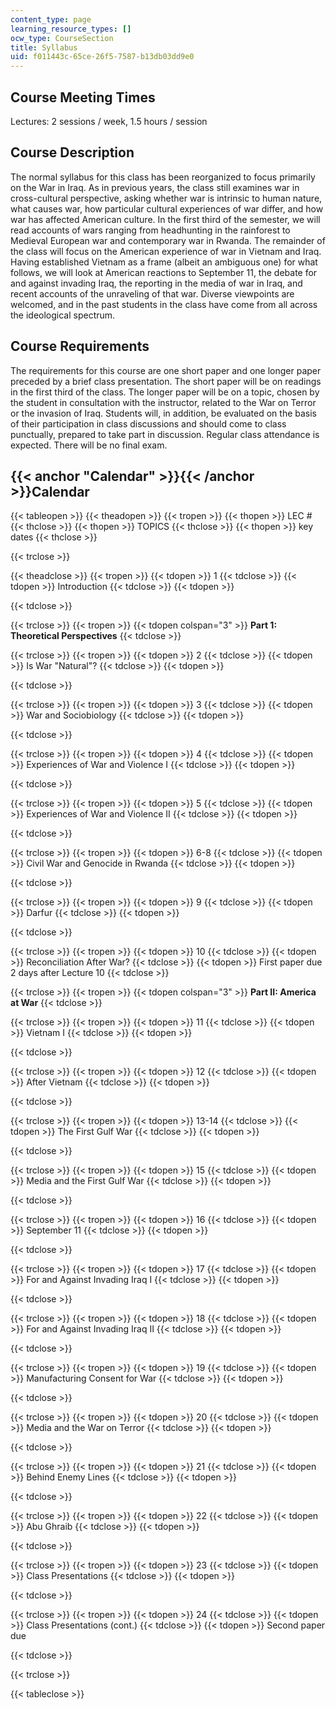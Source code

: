 ```yaml
---
content_type: page
learning_resource_types: []
ocw_type: CourseSection
title: Syllabus
uid: f011443c-65ce-26f5-7587-b13db03dd9e0
---
```


Course Meeting Times
--------------------

Lectures: 2 sessions / week, 1.5 hours / session

Course Description
------------------

The normal syllabus for this class has been reorganized to focus primarily on the War in Iraq. As in previous years, the class still examines war in cross-cultural perspective, asking whether war is intrinsic to human nature, what causes war, how particular cultural experiences of war differ, and how war has affected American culture. In the first third of the semester, we will read accounts of wars ranging from headhunting in the rainforest to Medieval European war and contemporary war in Rwanda. The remainder of the class will focus on the American experience of war in Vietnam and Iraq. Having established Vietnam as a frame (albeit an ambiguous one) for what follows, we will look at American reactions to September 11, the debate for and against invading Iraq, the reporting in the media of war in Iraq, and recent accounts of the unraveling of that war. Diverse viewpoints are welcomed, and in the past students in the class have come from all across the ideological spectrum.

Course Requirements
-------------------

The requirements for this course are one short paper and one longer paper preceded by a brief class presentation. The short paper will be on readings in the first third of the class. The longer paper will be on a topic, chosen by the student in consultation with the instructor, related to the War on Terror or the invasion of Iraq. Students will, in addition, be evaluated on the basis of their participation in class discussions and should come to class punctually, prepared to take part in discussion. Regular class attendance is expected. There will be no final exam.

{{< anchor "Calendar" >}}{{< /anchor >}}Calendar
------------------------------------------------

{{< tableopen >}}
{{< theadopen >}}
{{< tropen >}}
{{< thopen >}}
LEC #
{{< thclose >}}
{{< thopen >}}
TOPICS
{{< thclose >}}
{{< thopen >}}
key dates
{{< thclose >}}

{{< trclose >}}

{{< theadclose >}}
{{< tropen >}}
{{< tdopen >}}
1
{{< tdclose >}}
{{< tdopen >}}
Introduction
{{< tdclose >}}
{{< tdopen >}}

{{< tdclose >}}

{{< trclose >}}
{{< tropen >}}
{{< tdopen colspan="3" >}}
**Part 1: Theoretical Perspectives**
{{< tdclose >}}

{{< trclose >}}
{{< tropen >}}
{{< tdopen >}}
2
{{< tdclose >}}
{{< tdopen >}}
Is War "Natural"?
{{< tdclose >}}
{{< tdopen >}}

{{< tdclose >}}

{{< trclose >}}
{{< tropen >}}
{{< tdopen >}}
3
{{< tdclose >}}
{{< tdopen >}}
War and Sociobiology
{{< tdclose >}}
{{< tdopen >}}

{{< tdclose >}}

{{< trclose >}}
{{< tropen >}}
{{< tdopen >}}
4
{{< tdclose >}}
{{< tdopen >}}
Experiences of War and Violence I
{{< tdclose >}}
{{< tdopen >}}

{{< tdclose >}}

{{< trclose >}}
{{< tropen >}}
{{< tdopen >}}
5
{{< tdclose >}}
{{< tdopen >}}
Experiences of War and Violence II
{{< tdclose >}}
{{< tdopen >}}

{{< tdclose >}}

{{< trclose >}}
{{< tropen >}}
{{< tdopen >}}
6-8
{{< tdclose >}}
{{< tdopen >}}
Civil War and Genocide in Rwanda
{{< tdclose >}}
{{< tdopen >}}

{{< tdclose >}}

{{< trclose >}}
{{< tropen >}}
{{< tdopen >}}
9
{{< tdclose >}}
{{< tdopen >}}
Darfur
{{< tdclose >}}
{{< tdopen >}}

{{< tdclose >}}

{{< trclose >}}
{{< tropen >}}
{{< tdopen >}}
10
{{< tdclose >}}
{{< tdopen >}}
Reconciliation After War?
{{< tdclose >}}
{{< tdopen >}}
First paper due 2 days after Lecture 10
{{< tdclose >}}

{{< trclose >}}
{{< tropen >}}
{{< tdopen colspan="3" >}}
**Part II: America at War**
{{< tdclose >}}

{{< trclose >}}
{{< tropen >}}
{{< tdopen >}}
11
{{< tdclose >}}
{{< tdopen >}}
Vietnam I
{{< tdclose >}}
{{< tdopen >}}

{{< tdclose >}}

{{< trclose >}}
{{< tropen >}}
{{< tdopen >}}
12
{{< tdclose >}}
{{< tdopen >}}
After Vietnam
{{< tdclose >}}
{{< tdopen >}}

{{< tdclose >}}

{{< trclose >}}
{{< tropen >}}
{{< tdopen >}}
13-14
{{< tdclose >}}
{{< tdopen >}}
The First Gulf War
{{< tdclose >}}
{{< tdopen >}}

{{< tdclose >}}

{{< trclose >}}
{{< tropen >}}
{{< tdopen >}}
15
{{< tdclose >}}
{{< tdopen >}}
Media and the First Gulf War
{{< tdclose >}}
{{< tdopen >}}

{{< tdclose >}}

{{< trclose >}}
{{< tropen >}}
{{< tdopen >}}
16
{{< tdclose >}}
{{< tdopen >}}
September 11
{{< tdclose >}}
{{< tdopen >}}

{{< tdclose >}}

{{< trclose >}}
{{< tropen >}}
{{< tdopen >}}
17
{{< tdclose >}}
{{< tdopen >}}
For and Against Invading Iraq I
{{< tdclose >}}
{{< tdopen >}}

{{< tdclose >}}

{{< trclose >}}
{{< tropen >}}
{{< tdopen >}}
18
{{< tdclose >}}
{{< tdopen >}}
For and Against Invading Iraq II
{{< tdclose >}}
{{< tdopen >}}

{{< tdclose >}}

{{< trclose >}}
{{< tropen >}}
{{< tdopen >}}
19
{{< tdclose >}}
{{< tdopen >}}
Manufacturing Consent for War
{{< tdclose >}}
{{< tdopen >}}

{{< tdclose >}}

{{< trclose >}}
{{< tropen >}}
{{< tdopen >}}
20
{{< tdclose >}}
{{< tdopen >}}
Media and the War on Terror
{{< tdclose >}}
{{< tdopen >}}

{{< tdclose >}}

{{< trclose >}}
{{< tropen >}}
{{< tdopen >}}
21
{{< tdclose >}}
{{< tdopen >}}
Behind Enemy Lines
{{< tdclose >}}
{{< tdopen >}}

{{< tdclose >}}

{{< trclose >}}
{{< tropen >}}
{{< tdopen >}}
22
{{< tdclose >}}
{{< tdopen >}}
Abu Ghraib
{{< tdclose >}}
{{< tdopen >}}

{{< tdclose >}}

{{< trclose >}}
{{< tropen >}}
{{< tdopen >}}
23
{{< tdclose >}}
{{< tdopen >}}
Class Presentations
{{< tdclose >}}
{{< tdopen >}}

{{< tdclose >}}

{{< trclose >}}
{{< tropen >}}
{{< tdopen >}}
24
{{< tdclose >}}
{{< tdopen >}}
Class Presentations (cont.)
{{< tdclose >}}
{{< tdopen >}}
Second paper due  

{{< tdclose >}}

{{< trclose >}}

{{< tableclose >}}